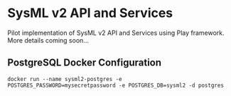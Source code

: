 # SysML v2 API and Services
Pilot implementation of SysML v2 API and Services using Play framework. More details coming soon...

## PostgreSQL Docker Configuration
`docker run --name sysml2-postgres -e POSTGRES_PASSWORD=mysecretpassword -e POSTGRES_DB=sysml2 -d postgres`
